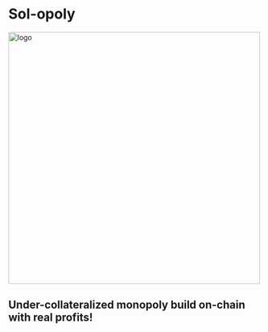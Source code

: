 # Sol-opoly 
<img width="500" alt="logo" src="https://github.com/akulguptax/Sol-opoloy/assets/56613943/e9420c56-5c0d-4444-8939-8f1a900eb8cf">

## Under-collateralized monopoly build on-chain with real profits!
